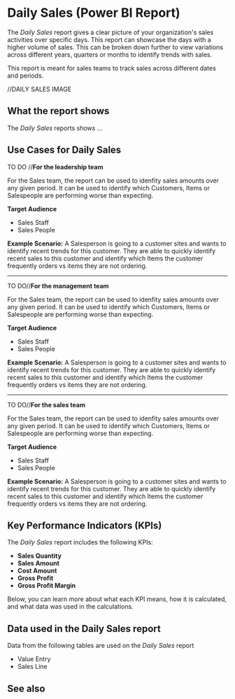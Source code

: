 # Daily Sales (Power BI Report)

The _Daily Sales_ report gives a clear picture of your organization's sales activities over specific days. This report can showcase the days with a higher volume of sales. This can be broken down further to view variations across different years, quarters or months to identify trends with sales.

This report is meant for sales teams to track sales across different dates and periods.

//DAILY SALES IMAGE

## What the report shows

The *Daily Sales* reports shows ...


## Use Cases for Daily Sales

TO DO //**For the leadership team**

For the Sales team, the report can be used to idenfity sales amounts over any given period. It can be used to identify which Customers, Items or Salespeople are performing worse than expecting. 

**Target Audience**

- Sales Staff
- Sales People

**Example Scenario:** A Salesperson is going to a customer sites and wants to identify recent trends for this customer. They are able to quickly identify recent sales to this customer and identify which Items the customer frequently orders vs items they are not ordering.

---

TO DO//**For the management team**

For the Sales team, the report can be used to idenfity sales amounts over any given period. It can be used to identify which Customers, Items or Salespeople are performing worse than expecting. 

**Target Audience**

- Sales Staff
- Sales People

**Example Scenario:** A Salesperson is going to a customer sites and wants to identify recent trends for this customer. They are able to quickly identify recent sales to this customer and identify which Items the customer frequently orders vs items they are not ordering.

---

TO DO//**For the sales team**

For the Sales team, the report can be used to idenfity sales amounts over any given period. It can be used to identify which Customers, Items or Salespeople are performing worse than expecting. 

**Target Audience**

- Sales Staff
- Sales People

**Example Scenario:** A Salesperson is going to a customer sites and wants to identify recent trends for this customer. They are able to quickly identify recent sales to this customer and identify which Items the customer frequently orders vs items they are not ordering.




## Key Performance Indicators (KPIs)

The _Daily Sales_ report includes the following KPIs:

- **Sales Quantity**
- **Sales Amount**
- **Cost Amount**
- **Gross Profit**
- **Gross Profit Margin**

Below, you can learn more about what each KPI means, how it is calculated, and what data was used in the calculations.

## Data used in the Daily Sales report

Data from the following tables are used on the *Daily Sales* report
- Value Entry
- Sales Line


## See also
